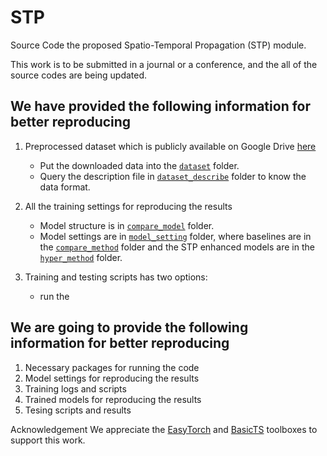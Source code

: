 # STP
Source Code the proposed Spatio-Temporal Propagation (STP) module.

This work is to be submitted in a journal or a conference, and the all of the source codes are being updated.

## We have provided the following information for better reproducing
1. Preprocessed dataset which is publicly available on Google Drive [here](https://drive.google.com/drive/folders/1P05v64MnhEM1arhJA-DjpmeHainqrvaN?usp=drive_link)
    - Put the downloaded data into the [`dataset`](./dataset/) folder.
    - Query the description file in [`dataset_describe`](./dataset_describe/) folder to know the data format.
2. All the training settings for reproducing the results
    - Model structure is in [`compare_model`](./compare_model/) folder.
    - Model settings are in [`model_setting`](./model_setting/) folder, where baselines are in the [`compare_method`](./model_setting/compare_method/) folder and the STP enhanced models are in the [`hyper_method`](./model_setting/hyper_method/) folder.

3. Training and testing scripts has two options:
    - run the 

## We are going to provide the following information for better reproducing
1. Necessary packages for running the code 
2. Model settings for reproducing the results
3. Training logs and scripts
4. Trained models for reproducing the results
5. Tesing scripts and results


Acknowledgement
We appreciate the [EasyTorch](https://github.com/cnstark/easytorch) and [BasicTS](https://github.com/zezhishao/BasicTS) toolboxes to support this work.